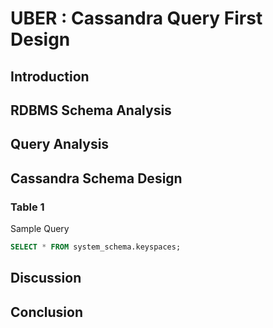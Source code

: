 # UBER : Cassandra Query First Design

## Introduction

## RDBMS Schema Analysis

## Query Analysis

## Cassandra Schema Design

### Table 1

Sample Query

```sql
SELECT * FROM system_schema.keyspaces;
```

## Discussion

## Conclusion
